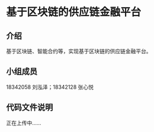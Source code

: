 # 基于区块链的供应链金融平台

##  介绍
  基于区块链、智能合约等，实现基于区块链的供应链金融平台。

##  小组成员
  18342058 刘泓泽；18342128 张心悦      
    
##  代码文件说明
  正在上传中……
